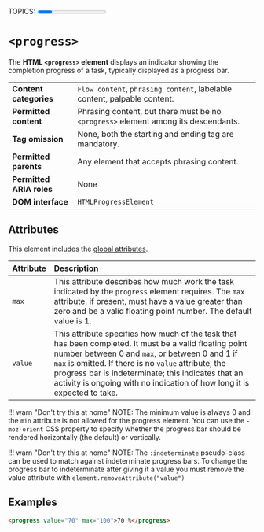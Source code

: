 TOPICS: <progress>
AUTHORS: Jongryul Yang; urty5656@gmail.com; github:alattalatta
         Masahiro Fujimoto; mfujimot@gmail.com; github:mfuji09
         Sphinx; SphinxKnight@github.com; github:SphinxKnight
         Yuhei Yasuda; yuhei.yasuda1003@gmail.com; github:yuheiy
         Scott O'Hara; scottaohara@github.com; github:scottaohara
         Eric Shepherd; eshepherd@mozilla.com; github:a2sheppy
         Teoli; teoli@mozilla.net; mdn:teoli
         Michael[tm] Smith; mike@w3.org; github:sideshowbarker
         Chris Rebert; cvrebert@mozilla.net; mdn:cvrebert
         Sebastian Zartner; SebastianZ@github.com; github:SebastianZ
         John Whitlock; John-Whitlock@ieee.org; github:jwhitlock
         Blixa Morgan; MrMakeIt@mozilla.net; mdn:MrMakeIt
         Claude Pache; claudepache@mozilla.net; mdn:claudepache
         Karen Scarfone; kscarfone@mozilla.net; mdn:kscarfone
         Peter; pwdst@mozilla.net; mdn:pwdst
         Kumar Harsh; khs@mozilla.net; mdn:khs
         Thierry Régagnon; tregagnon@github.com; github:tregagnon
         Jérémie Patonnier; Jeremie@mozilla.net; mdn:Jeremie
         Pablo Terradillos; tehsis@github.com; github:tehsis
         Keiichi; ethertank@mozilla.net; mdn:ethertank
         紫云飞; ziyunfei@mozilla.net; mdn:ziyunfei
         Jonathan Wilsson; jwilsson@github.com; github:jwilsson
         Trevor Hobson; trevorhobson@github.com; github:trevorhobson
         Christian Sonne; cers@mozilla.net; mdn:cers
         Florian Scholz; fscholz@mozilla.net; mdn:fscholz
         Gordon P. Hemsley; GPHemsley@mozilla.net; mdn:GPHemsley
         Yann Brelière; Yann Dìnendal@mozilla.net; mdn:Yann Dìnendal

# `<progress>`

The **HTML `<progress>` element** displays an indicator showing the completion progress of a task,
typically displayed as a progress bar.

|  |  |
| :-- | :-- |
| **Content categories** | `Flow content`, `phrasing content`, labelable content, palpable content.|
| **Permitted content** | Phrasing content, but there must be no `<progress>` element among its descendants.|
| **Tag omission** | None, both the starting and ending tag are mandatory. |
| **Permitted parents** | Any element that accepts phrasing content. |
| **Permitted ARIA roles** | None |
| **DOM interface** | `HTMLProgressElement` |

## Attributes

This element includes the [global attributes](https://wiki.developer.mozilla.org/en-US/docs/HTML/Global_attributes).

| Attribute | Description |
| :-- | :-- |
| `max` | This attribute describes how much work the task indicated by the `progress` element requires. The `max` attribute, if present, must have a value greater than zero and be a valid floating point number. The default value is 1.
| `value` | This attribute specifies how much of the task that has been completed. It must be a valid floating point number between 0 and `max`, or between 0 and 1 if `max` is omitted. If there is no `value` attribute, the progress bar is indeterminate; this indicates that an activity is ongoing with no indication of how long it is expected to take.

!!! warn "Don't try this at home"
    NOTE: The minimum value is always 0 and the `min` attribute is not allowed for the progress
    element. You can use the `-moz-orient` CSS property to specify whether the progress bar
    should be rendered horizontally (the default) or vertically.

!!! warn "Don't try this at home"
    NOTE: The `:indeterminate` pseudo-class can be used to match against indeterminate
    progress bars. To change the progress bar to indeterminate after giving it a value you must
    remove the value attribute with `element.removeAttribute("value")`

## Examples

```html
<progress value="70" max="100">70 %</progress>
```
